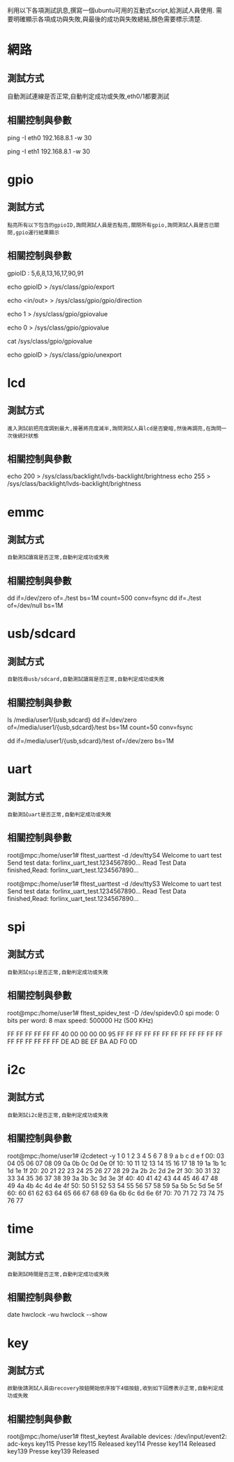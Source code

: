 
利用以下各項測試訊息,撰寫一個ubuntu可用的互動式script,給測試人員使用.
需要明確顯示各項成功與失敗,與最後的成功與失敗總結,顏色需要標示清楚.

# 網路

## 測試方式
   自動測試連線是否正常,自動判定成功或失敗,eth0/1都要測試

## 相關控制與參數
ping -I eth0 192.168.8.1 -w 30

ping -I eth1 192.168.8.1 -w 30


# gpio

## 測試方式
    點亮所有以下包含的gpioID,詢問測試人員是否點亮,關閉所有gpio,詢問測試人員是否已關閉,gpio運行結果顯示

## 相關控制與參數
gpioID : 5,6,8,13,16,17,90,91

echo gpioID > /sys/class/gpio/export

echo <in/out> > /sys/class/gpio/gpio<gpioID>/direction

echo 1 > /sys/class/gpio/gpio<gpioID>value

echo 0 > /sys/class/gpio/gpio<gpioID>value

cat /sys/class/gpio/gpio<gpioID>value

echo gpioID > /sys/class/gpio/unexport

# lcd
## 測試方式
    進入測試前把亮度調到最大,接著將亮度減半,詢問測試人員lcd是否變暗,然後再調亮,在詢問一次後統計狀態

## 相關控制與參數
echo 200 > /sys/class/backlight/lvds-backlight/brightness
echo 255 > /sys/class/backlight/lvds-backlight/brightness

# emmc

## 測試方式
    自動測試讀寫是否正常,自動判定成功或失敗

## 相關控制與參數
dd if=/dev/zero of=./test bs=1M count=500 conv=fsync
dd if=./test of=/dev/null bs=1M

# usb/sdcard

## 測試方式
    自動找尋usb/sdcard,自動測試讀寫是否正常,自動判定成功或失敗

## 相關控制與參數
ls /media/user1/{usb,sdcard}
dd if=/dev/zero of=/media/user1/{usb,sdcard}/test bs=1M count=50 conv=fsync

dd if=/media/user1/{usb,sdcard}/test of=/dev/zero bs=1M


# uart
## 測試方式
    自動測試uart是否正常,自動判定成功或失敗

## 相關控制與參數
root@mpc:/home/user1# fltest_uarttest -d /dev/ttyS4
Welcome to uart test
Send test data:
forlinx_uart_test.1234567890...
Read Test Data finished,Read:
forlinx_uart_test.1234567890...

root@mpc:/home/user1# fltest_uarttest -d /dev/ttyS3
Welcome to uart test
Send test data:
forlinx_uart_test.1234567890...
Read Test Data finished,Read:
forlinx_uart_test.1234567890...


# spi
## 測試方式
    自動測試spi是否正常,自動判定成功或失敗

## 相關控制與參數

root@mpc:/home/user1# fltest_spidev_test -D /dev/spidev0.0
spi mode: 0
bits per word: 8
max speed: 500000 Hz (500 KHz)

FF FF FF FF FF FF
40 00 00 00 00 95
FF FF FF FF FF FF
FF FF FF FF FF FF
FF FF FF FF FF FF
DE AD BE EF BA AD
F0 0D

# i2c
## 測試方式
    自動測試i2c是否正常,自動判定成功或失敗

## 相關控制與參數
root@mpc:/home/user1# i2cdetect -y 1
     0  1  2  3  4  5  6  7  8  9  a  b  c  d  e  f
00:          03 04 05 06 07 08 09 0a 0b 0c 0d 0e 0f
10: 10 11 12 13 14 15 16 17 18 19 1a 1b 1c 1d 1e 1f
20: 20 21 22 23 24 25 26 27 28 29 2a 2b 2c 2d 2e 2f
30: 30 31 32 33 34 35 36 37 38 39 3a 3b 3c 3d 3e 3f
40: 40 41 42 43 44 45 46 47 48 49 4a 4b 4c 4d 4e 4f
50: 50 51 52 53 54 55 56 57 58 59 5a 5b 5c 5d 5e 5f
60: 60 61 62 63 64 65 66 67 68 69 6a 6b 6c 6d 6e 6f
70: 70 71 72 73 74 75 76 77

# time
## 測試方式
    自動測試時間是否正常,自動判定成功或失敗

## 相關控制與參數
date
hwclock -wu 
hwclock --show

# key
## 測試方式
    啟動後請測試人員由recovery按鈕開始依序按下4個按鈕,收到如下回應表示正常,自動判定成功或失敗

## 相關控制與參數
root@mpc:/home/user1# fltest_keytest
Available devices:
/dev/input/event2:    adc-keys
key115 Presse
key115 Released
key114 Presse
key114 Released
key139 Presse
key139 Released


